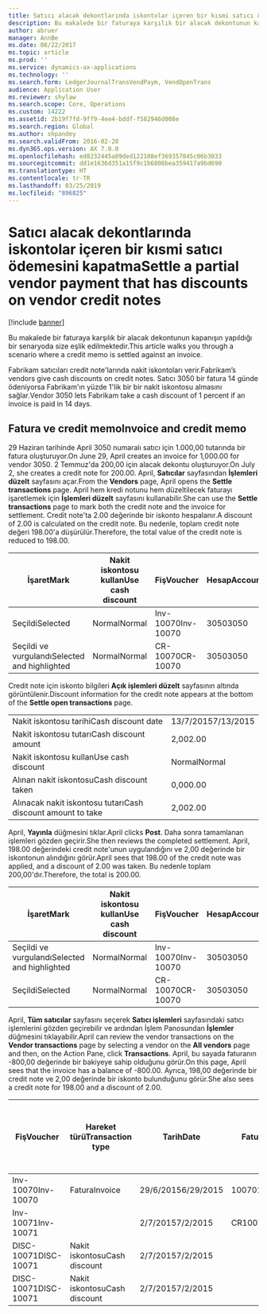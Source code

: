 ```yaml
---
title: Satıcı alacak dekontlarında iskontolar içeren bir kısmi satıcı ödemesini kapatma
description: Bu makalede bir faturaya karşılık bir alacak dekontunun kapanışın yapıldığı bir senaryoda size eşlik edilmektedir.
author: abruer
manager: AnnBe
ms.date: 08/22/2017
ms.topic: article
ms.prod: ''
ms.service: dynamics-ax-applications
ms.technology: ''
ms.search.form: LedgerJournalTransVendPaym, VendOpenTrans
audience: Application User
ms.reviewer: shylaw
ms.search.scope: Core, Operations
ms.custom: 14222
ms.assetid: 2b19f7fd-9ff9-4ee4-bddf-f582946d008e
ms.search.region: Global
ms.author: shpandey
ms.search.validFrom: 2016-02-28
ms.dyn365.ops.version: AX 7.0.0
ms.openlocfilehash: ed8232445a89ded122108ef369357845c06b3033
ms.sourcegitcommit: dd1e1636d351a15f9c1b6808bea359417a9bd690
ms.translationtype: HT
ms.contentlocale: tr-TR
ms.lasthandoff: 03/25/2019
ms.locfileid: "896825"
---
```

# <a name="settle-a-partial-vendor-payment-that-has-discounts-on-vendor-credit-notes"></a><span data-ttu-id="2dcc2-103">Satıcı alacak dekontlarında iskontolar içeren bir kısmi satıcı ödemesini kapatma</span><span class="sxs-lookup"><span data-stu-id="2dcc2-103">Settle a partial vendor payment that has discounts on vendor credit notes</span></span>

[!include [banner](../includes/banner.md)]

<span data-ttu-id="2dcc2-104">Bu makalede bir faturaya karşılık bir alacak dekontunun kapanışın yapıldığı bir senaryoda size eşlik edilmektedir.</span><span class="sxs-lookup"><span data-stu-id="2dcc2-104">This article walks you through a scenario where a credit memo is settled against an invoice.</span></span>

<span data-ttu-id="2dcc2-105">Fabrikam satıcıları credit note'larında nakit iskontoları verir.</span><span class="sxs-lookup"><span data-stu-id="2dcc2-105">Fabrikam’s vendors give cash discounts on credit notes.</span></span> <span data-ttu-id="2dcc2-106">Satıcı 3050 bir fatura 14 günde ödeniyorsa Fabrikam'ın yüzde 1'lik bir bir nakit iskontosu almasını sağlar.</span><span class="sxs-lookup"><span data-stu-id="2dcc2-106">Vendor 3050 lets Fabrikam take a cash discount of 1 percent if an invoice is paid in 14 days.</span></span>

## <a name="invoice-and-credit-memo"></a><span data-ttu-id="2dcc2-107">Fatura ve credit memo</span><span class="sxs-lookup"><span data-stu-id="2dcc2-107">Invoice and credit memo</span></span>
<span data-ttu-id="2dcc2-108">29 Haziran tarihinde April 3050 numaralı satıcı için 1.000,00 tutarında bir fatura oluşturuyor.</span><span class="sxs-lookup"><span data-stu-id="2dcc2-108">On June 29, April creates an invoice for 1,000.00 for vendor 3050.</span></span> <span data-ttu-id="2dcc2-109">2 Temmuz'da 200,00 için alacak dekontu oluşturuyor.</span><span class="sxs-lookup"><span data-stu-id="2dcc2-109">On July 2, she creates a credit note for 200.00.</span></span> <span data-ttu-id="2dcc2-110">April, **Satıcılar** sayfasından **İşlemleri düzelt** sayfasını açar.</span><span class="sxs-lookup"><span data-stu-id="2dcc2-110">From the **Vendors** page, April opens the **Settle transactions** page.</span></span> <span data-ttu-id="2dcc2-111">April hem kredi notunu hem düzeltilecek faturayı işaretlemek için **İşlemleri düzelt** sayfasını kullanabilir.</span><span class="sxs-lookup"><span data-stu-id="2dcc2-111">She can use the **Settle transactions** page to mark both the credit note and the invoice for settlement.</span></span> <span data-ttu-id="2dcc2-112">Credit note'ta 2.00 değerinde bir iskonto hespalanır.</span><span class="sxs-lookup"><span data-stu-id="2dcc2-112">A discount of 2.00 is calculated on the credit note.</span></span> <span data-ttu-id="2dcc2-113">Bu nedenle, toplam credit note değeri 198.00'a düşürülür.</span><span class="sxs-lookup"><span data-stu-id="2dcc2-113">Therefore, the total value of the credit note is reduced to 198.00.</span></span>

| <span data-ttu-id="2dcc2-114">İşaret</span><span class="sxs-lookup"><span data-stu-id="2dcc2-114">Mark</span></span>                     | <span data-ttu-id="2dcc2-115">Nakit iskontosu kullan</span><span class="sxs-lookup"><span data-stu-id="2dcc2-115">Use cash discount</span></span> | <span data-ttu-id="2dcc2-116">Fiş</span><span class="sxs-lookup"><span data-stu-id="2dcc2-116">Voucher</span></span>   | <span data-ttu-id="2dcc2-117">Hesap</span><span class="sxs-lookup"><span data-stu-id="2dcc2-117">Account</span></span> | <span data-ttu-id="2dcc2-118">Tarih</span><span class="sxs-lookup"><span data-stu-id="2dcc2-118">Date</span></span>      | <span data-ttu-id="2dcc2-119">Vade tarihi</span><span class="sxs-lookup"><span data-stu-id="2dcc2-119">Due date</span></span>  | <span data-ttu-id="2dcc2-120">Fatura</span><span class="sxs-lookup"><span data-stu-id="2dcc2-120">Invoice</span></span> | <span data-ttu-id="2dcc2-121">Hareket para birimi cinsinden tutar</span><span class="sxs-lookup"><span data-stu-id="2dcc2-121">Amount in transaction currency</span></span> | <span data-ttu-id="2dcc2-122">Para Birimi</span><span class="sxs-lookup"><span data-stu-id="2dcc2-122">Currency</span></span> | <span data-ttu-id="2dcc2-123">Kapatılacak tutar</span><span class="sxs-lookup"><span data-stu-id="2dcc2-123">Amount to settle</span></span> |
|--------------------------|-------------------|-----------|---------|-----------|-----------|---------|--------------------------------|----------|------------------|
| <span data-ttu-id="2dcc2-124">Seçildi</span><span class="sxs-lookup"><span data-stu-id="2dcc2-124">Selected</span></span>                 | <span data-ttu-id="2dcc2-125">Normal</span><span class="sxs-lookup"><span data-stu-id="2dcc2-125">Normal</span></span>            | <span data-ttu-id="2dcc2-126">Inv-10070</span><span class="sxs-lookup"><span data-stu-id="2dcc2-126">Inv-10070</span></span> | <span data-ttu-id="2dcc2-127">3050</span><span class="sxs-lookup"><span data-stu-id="2dcc2-127">3050</span></span>    | <span data-ttu-id="2dcc2-128">29/6/2015</span><span class="sxs-lookup"><span data-stu-id="2dcc2-128">6/29/2015</span></span> | <span data-ttu-id="2dcc2-129">29/7/2015</span><span class="sxs-lookup"><span data-stu-id="2dcc2-129">7/29/2015</span></span> | <span data-ttu-id="2dcc2-130">10070</span><span class="sxs-lookup"><span data-stu-id="2dcc2-130">10070</span></span>   | <span data-ttu-id="2dcc2-131">-1.000,00</span><span class="sxs-lookup"><span data-stu-id="2dcc2-131">-1,000.00</span></span>                      | <span data-ttu-id="2dcc2-132">ABD Doları</span><span class="sxs-lookup"><span data-stu-id="2dcc2-132">USD</span></span>      | <span data-ttu-id="2dcc2-133">-990,00</span><span class="sxs-lookup"><span data-stu-id="2dcc2-133">-990.00</span></span>          |
| <span data-ttu-id="2dcc2-134">Seçildi ve vurgulandı</span><span class="sxs-lookup"><span data-stu-id="2dcc2-134">Selected and highlighted</span></span> | <span data-ttu-id="2dcc2-135">Normal</span><span class="sxs-lookup"><span data-stu-id="2dcc2-135">Normal</span></span>            | <span data-ttu-id="2dcc2-136">CR-10070</span><span class="sxs-lookup"><span data-stu-id="2dcc2-136">CR-10070</span></span>  | <span data-ttu-id="2dcc2-137">3050</span><span class="sxs-lookup"><span data-stu-id="2dcc2-137">3050</span></span>    | <span data-ttu-id="2dcc2-138">2/7/2015</span><span class="sxs-lookup"><span data-stu-id="2dcc2-138">7/2/2015</span></span>  | <span data-ttu-id="2dcc2-139">29/7/2015</span><span class="sxs-lookup"><span data-stu-id="2dcc2-139">7/29/2015</span></span> |         | <span data-ttu-id="2dcc2-140">200,00</span><span class="sxs-lookup"><span data-stu-id="2dcc2-140">200.00</span></span>                         | <span data-ttu-id="2dcc2-141">ABD Doları</span><span class="sxs-lookup"><span data-stu-id="2dcc2-141">USD</span></span>      | <span data-ttu-id="2dcc2-142">198,00</span><span class="sxs-lookup"><span data-stu-id="2dcc2-142">198.00</span></span>           |

<span data-ttu-id="2dcc2-143">Credit note için iskonto bilgileri **Açık işlemleri düzelt** sayfasının altında görüntülenir.</span><span class="sxs-lookup"><span data-stu-id="2dcc2-143">Discount information for the credit note appears at the bottom of the **Settle open transactions** page.</span></span>

|                              |           |
|------------------------------|-----------|
| <span data-ttu-id="2dcc2-144">Nakit iskontosu tarihi</span><span class="sxs-lookup"><span data-stu-id="2dcc2-144">Cash discount date</span></span>           | <span data-ttu-id="2dcc2-145">13/7/2015</span><span class="sxs-lookup"><span data-stu-id="2dcc2-145">7/13/2015</span></span> |
| <span data-ttu-id="2dcc2-146">Nakit iskontosu tutarı</span><span class="sxs-lookup"><span data-stu-id="2dcc2-146">Cash discount amount</span></span>         | <span data-ttu-id="2dcc2-147">2,00</span><span class="sxs-lookup"><span data-stu-id="2dcc2-147">2.00</span></span>      |
| <span data-ttu-id="2dcc2-148">Nakit iskontosu kullan</span><span class="sxs-lookup"><span data-stu-id="2dcc2-148">Use cash discount</span></span>            | <span data-ttu-id="2dcc2-149">Normal</span><span class="sxs-lookup"><span data-stu-id="2dcc2-149">Normal</span></span>    |
| <span data-ttu-id="2dcc2-150">Alınan nakit iskontosu</span><span class="sxs-lookup"><span data-stu-id="2dcc2-150">Cash discount taken</span></span>          | <span data-ttu-id="2dcc2-151">0,00</span><span class="sxs-lookup"><span data-stu-id="2dcc2-151">0.00</span></span>      |
| <span data-ttu-id="2dcc2-152">Alınacak nakit iskontosu tutarı</span><span class="sxs-lookup"><span data-stu-id="2dcc2-152">Cash discount amount to take</span></span> | <span data-ttu-id="2dcc2-153">2,00</span><span class="sxs-lookup"><span data-stu-id="2dcc2-153">2.00</span></span>      |

<span data-ttu-id="2dcc2-154">April, **Yayınla** düğmesini tıklar.</span><span class="sxs-lookup"><span data-stu-id="2dcc2-154">April clicks **Post**.</span></span> <span data-ttu-id="2dcc2-155">Daha sonra tamamlanan işlemleri gözden geçirir.</span><span class="sxs-lookup"><span data-stu-id="2dcc2-155">She then reviews the completed settlement.</span></span> <span data-ttu-id="2dcc2-156">April, 198.00 değerindeki credit note'unun uygulandığını ve 2,00 değerinde bir iskontonun alındığını görür.</span><span class="sxs-lookup"><span data-stu-id="2dcc2-156">April sees that 198.00 of the credit note was applied, and a discount of 2.00 was taken.</span></span> <span data-ttu-id="2dcc2-157">Bu nedenle toplam 200,00'dır.</span><span class="sxs-lookup"><span data-stu-id="2dcc2-157">Therefore, the total is 200.00.</span></span>

| <span data-ttu-id="2dcc2-158">İşaret</span><span class="sxs-lookup"><span data-stu-id="2dcc2-158">Mark</span></span>                     | <span data-ttu-id="2dcc2-159">Nakit iskontosu kullan</span><span class="sxs-lookup"><span data-stu-id="2dcc2-159">Use cash discount</span></span> | <span data-ttu-id="2dcc2-160">Fiş</span><span class="sxs-lookup"><span data-stu-id="2dcc2-160">Voucher</span></span>   | <span data-ttu-id="2dcc2-161">Hesap</span><span class="sxs-lookup"><span data-stu-id="2dcc2-161">Account</span></span> | <span data-ttu-id="2dcc2-162">Tarih</span><span class="sxs-lookup"><span data-stu-id="2dcc2-162">Date</span></span>      | <span data-ttu-id="2dcc2-163">Vade tarihi</span><span class="sxs-lookup"><span data-stu-id="2dcc2-163">Due date</span></span>  | <span data-ttu-id="2dcc2-164">Fatura</span><span class="sxs-lookup"><span data-stu-id="2dcc2-164">Invoice</span></span>  | <span data-ttu-id="2dcc2-165">Hareket para birimi cinsinden tutar</span><span class="sxs-lookup"><span data-stu-id="2dcc2-165">Amount in transaction currency</span></span> | <span data-ttu-id="2dcc2-166">Para Birimi</span><span class="sxs-lookup"><span data-stu-id="2dcc2-166">Currency</span></span> | <span data-ttu-id="2dcc2-167">Kapatılacak tutar</span><span class="sxs-lookup"><span data-stu-id="2dcc2-167">Amount to settle</span></span> |
|--------------------------|-------------------|-----------|---------|-----------|-----------|----------|--------------------------------|----------|------------------|
| <span data-ttu-id="2dcc2-168">Seçildi ve vurgulandı</span><span class="sxs-lookup"><span data-stu-id="2dcc2-168">Selected and highlighted</span></span> | <span data-ttu-id="2dcc2-169">Normal</span><span class="sxs-lookup"><span data-stu-id="2dcc2-169">Normal</span></span>            | <span data-ttu-id="2dcc2-170">Inv-10070</span><span class="sxs-lookup"><span data-stu-id="2dcc2-170">Inv-10070</span></span> | <span data-ttu-id="2dcc2-171">3050</span><span class="sxs-lookup"><span data-stu-id="2dcc2-171">3050</span></span>    | <span data-ttu-id="2dcc2-172">29/6/2015</span><span class="sxs-lookup"><span data-stu-id="2dcc2-172">6/29/2015</span></span> | <span data-ttu-id="2dcc2-173">29/7/2015</span><span class="sxs-lookup"><span data-stu-id="2dcc2-173">7/29/2015</span></span> | <span data-ttu-id="2dcc2-174">10070</span><span class="sxs-lookup"><span data-stu-id="2dcc2-174">10070</span></span>    | <span data-ttu-id="2dcc2-175">-1.000,00</span><span class="sxs-lookup"><span data-stu-id="2dcc2-175">-1,000.00</span></span>                      | <span data-ttu-id="2dcc2-176">ABD Doları</span><span class="sxs-lookup"><span data-stu-id="2dcc2-176">USD</span></span>      | <span data-ttu-id="2dcc2-177">-200,00</span><span class="sxs-lookup"><span data-stu-id="2dcc2-177">-200.00</span></span>          |
| <span data-ttu-id="2dcc2-178">Seçildi</span><span class="sxs-lookup"><span data-stu-id="2dcc2-178">Selected</span></span>                 | <span data-ttu-id="2dcc2-179">Normal</span><span class="sxs-lookup"><span data-stu-id="2dcc2-179">Normal</span></span>            | <span data-ttu-id="2dcc2-180">CR-10070</span><span class="sxs-lookup"><span data-stu-id="2dcc2-180">CR-10070</span></span>  | <span data-ttu-id="2dcc2-181">3050</span><span class="sxs-lookup"><span data-stu-id="2dcc2-181">3050</span></span>    | <span data-ttu-id="2dcc2-182">2/7/2015</span><span class="sxs-lookup"><span data-stu-id="2dcc2-182">7/2/2015</span></span>  | <span data-ttu-id="2dcc2-183">29/7/2015</span><span class="sxs-lookup"><span data-stu-id="2dcc2-183">7/29/2015</span></span> | <span data-ttu-id="2dcc2-184">CR-10070</span><span class="sxs-lookup"><span data-stu-id="2dcc2-184">CR-10070</span></span> | <span data-ttu-id="2dcc2-185">200,00</span><span class="sxs-lookup"><span data-stu-id="2dcc2-185">200.00</span></span>                         | <span data-ttu-id="2dcc2-186">ABD Doları</span><span class="sxs-lookup"><span data-stu-id="2dcc2-186">USD</span></span>      | <span data-ttu-id="2dcc2-187">198,00</span><span class="sxs-lookup"><span data-stu-id="2dcc2-187">198.00</span></span>           |

<span data-ttu-id="2dcc2-188">April, **Tüm satıcılar** sayfasını seçerek **Satıcı işlemleri** sayfasındaki satıcı işlemlerini gözden geçirebilir ve ardından İşlem Panosundan **İşlemler** düğmesini tıklayabilir.</span><span class="sxs-lookup"><span data-stu-id="2dcc2-188">April can review the vendor transactions on the **Vendor transactions** page by selecting a vendor on the **All vendors** page and then, on the Action Pane, click **Transactions**.</span></span> <span data-ttu-id="2dcc2-189">April, bu sayada faturanın -800,00 değerinde bir bakiyeye sahip olduğunu görür.</span><span class="sxs-lookup"><span data-stu-id="2dcc2-189">On this page, April sees that the invoice has a balance of -800.00.</span></span> <span data-ttu-id="2dcc2-190">Ayrıca, 198,00 değerinde bir credit note ve 2,00 değerinde bir iskonto bulunduğunu görür.</span><span class="sxs-lookup"><span data-stu-id="2dcc2-190">She also sees a credit note for 198.00 and a discount of 2.00.</span></span>

| <span data-ttu-id="2dcc2-191">Fiş</span><span class="sxs-lookup"><span data-stu-id="2dcc2-191">Voucher</span></span>    | <span data-ttu-id="2dcc2-192">Hareket türü</span><span class="sxs-lookup"><span data-stu-id="2dcc2-192">Transaction type</span></span> | <span data-ttu-id="2dcc2-193">Tarih</span><span class="sxs-lookup"><span data-stu-id="2dcc2-193">Date</span></span>      | <span data-ttu-id="2dcc2-194">Fatura</span><span class="sxs-lookup"><span data-stu-id="2dcc2-194">Invoice</span></span> | <span data-ttu-id="2dcc2-195">Hareket para birimi borcundaki tutar</span><span class="sxs-lookup"><span data-stu-id="2dcc2-195">Amount in transaction currency debit</span></span> | <span data-ttu-id="2dcc2-196">Hareket para birimi alacağındaki tutar</span><span class="sxs-lookup"><span data-stu-id="2dcc2-196">Amount in transaction currency credit</span></span> | <span data-ttu-id="2dcc2-197">Kalan</span><span class="sxs-lookup"><span data-stu-id="2dcc2-197">Balance</span></span> | <span data-ttu-id="2dcc2-198">Para Birimi</span><span class="sxs-lookup"><span data-stu-id="2dcc2-198">Currency</span></span> |
|------------|------------------|-----------|---------|--------------------------------------|---------------------------------------|---------|----------|
| <span data-ttu-id="2dcc2-199">Inv-10070</span><span class="sxs-lookup"><span data-stu-id="2dcc2-199">Inv-10070</span></span>  | <span data-ttu-id="2dcc2-200">Fatura</span><span class="sxs-lookup"><span data-stu-id="2dcc2-200">Invoice</span></span>          | <span data-ttu-id="2dcc2-201">29/6/2015</span><span class="sxs-lookup"><span data-stu-id="2dcc2-201">6/29/2015</span></span> | <span data-ttu-id="2dcc2-202">10070</span><span class="sxs-lookup"><span data-stu-id="2dcc2-202">10070</span></span>   |                                      | <span data-ttu-id="2dcc2-203">1.000,00</span><span class="sxs-lookup"><span data-stu-id="2dcc2-203">1,000.00</span></span>                              | <span data-ttu-id="2dcc2-204">-800,00</span><span class="sxs-lookup"><span data-stu-id="2dcc2-204">-800.00</span></span> | <span data-ttu-id="2dcc2-205">ABD Doları</span><span class="sxs-lookup"><span data-stu-id="2dcc2-205">USD</span></span>      |
| <span data-ttu-id="2dcc2-206">Inv-10071</span><span class="sxs-lookup"><span data-stu-id="2dcc2-206">Inv-10071</span></span>  |                  | <span data-ttu-id="2dcc2-207">2/7/2015</span><span class="sxs-lookup"><span data-stu-id="2dcc2-207">7/2/2015</span></span>  | <span data-ttu-id="2dcc2-208">CR10071</span><span class="sxs-lookup"><span data-stu-id="2dcc2-208">CR10071</span></span> | <span data-ttu-id="2dcc2-209">200,00</span><span class="sxs-lookup"><span data-stu-id="2dcc2-209">200.00</span></span>                               |                                       | <span data-ttu-id="2dcc2-210">0,00</span><span class="sxs-lookup"><span data-stu-id="2dcc2-210">0.00</span></span>    | <span data-ttu-id="2dcc2-211">ABD Doları</span><span class="sxs-lookup"><span data-stu-id="2dcc2-211">USD</span></span>      |
| <span data-ttu-id="2dcc2-212">DISC-10071</span><span class="sxs-lookup"><span data-stu-id="2dcc2-212">DISC-10071</span></span> |  <span data-ttu-id="2dcc2-213">Nakit iskontosu</span><span class="sxs-lookup"><span data-stu-id="2dcc2-213">Cash discount</span></span>   | <span data-ttu-id="2dcc2-214">2/7/2015</span><span class="sxs-lookup"><span data-stu-id="2dcc2-214">7/2/2015</span></span>  |         | <span data-ttu-id="2dcc2-215">2,00</span><span class="sxs-lookup"><span data-stu-id="2dcc2-215">2.00</span></span>                                 |                                       | <span data-ttu-id="2dcc2-216">0,00</span><span class="sxs-lookup"><span data-stu-id="2dcc2-216">0.00</span></span>    | <span data-ttu-id="2dcc2-217">ABD Doları</span><span class="sxs-lookup"><span data-stu-id="2dcc2-217">USD</span></span>      |
| <span data-ttu-id="2dcc2-218">DISC-10071</span><span class="sxs-lookup"><span data-stu-id="2dcc2-218">DISC-10071</span></span> |  <span data-ttu-id="2dcc2-219">Nakit iskontosu</span><span class="sxs-lookup"><span data-stu-id="2dcc2-219">Cash discount</span></span>   | <span data-ttu-id="2dcc2-220">2/7/2015</span><span class="sxs-lookup"><span data-stu-id="2dcc2-220">7/2/2015</span></span>  |         |                                      | <span data-ttu-id="2dcc2-221">2,00</span><span class="sxs-lookup"><span data-stu-id="2dcc2-221">2.00</span></span>                                  | <span data-ttu-id="2dcc2-222">0,00</span><span class="sxs-lookup"><span data-stu-id="2dcc2-222">0.00</span></span>    | <span data-ttu-id="2dcc2-223">ABD Doları</span><span class="sxs-lookup"><span data-stu-id="2dcc2-223">USD</span></span>      |





